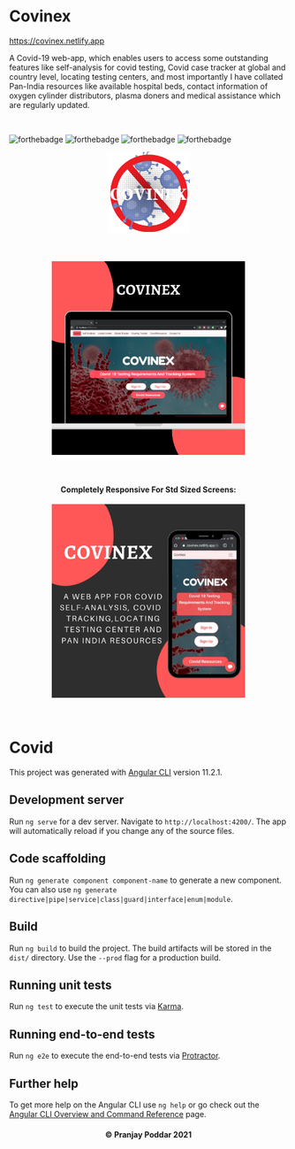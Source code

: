 # Covinex


https://covinex.netlify.app

A Covid-19 web-app, which enables users to access some outstanding features like self-analysis for covid testing, Covid case tracker at global and country level, locating testing centers, and most importantly I have collated Pan-India resources like available hospital beds, contact information of oxygen cylinder distributors, plasma doners and medical assistance which are regularly updated.

<br>

  ![forthebadge](https://forthebadge.com/images/badges/made-with-javascript.svg)
  ![forthebadge](https://forthebadge.com/images/badges/built-with-love.svg)
  ![forthebadge](https://forthebadge.com/images/badges/uses-brains.svg)
  ![forthebadge](https://forthebadge.com/images/badges/check-it-out.svg)
<p align="center">
  
  <img src="./src/assets/images/logo.png" width="150" title="hover text">
  </p >
  <br>
  <p align="center">
  <img src="./src/assets/images/web-view.png" width="350" title="web-view">
  </p>
  <br>
  <h4 align="center">Completely Responsive For Std Sized Screens:</h4>
  <p align="center">
  <img src="./src/assets/images/mobile-view.png" width="350" title="mobile-view">
  </p>
  <br>
  



# Covid

This project was generated with [Angular CLI](https://github.com/angular/angular-cli) version 11.2.1.

## Development server

Run `ng serve` for a dev server. Navigate to `http://localhost:4200/`. The app will automatically reload if you change any of the source files.

## Code scaffolding

Run `ng generate component component-name` to generate a new component. You can also use `ng generate directive|pipe|service|class|guard|interface|enum|module`.

## Build

Run `ng build` to build the project. The build artifacts will be stored in the `dist/` directory. Use the `--prod` flag for a production build.

## Running unit tests

Run `ng test` to execute the unit tests via [Karma](https://karma-runner.github.io).

## Running end-to-end tests

Run `ng e2e` to execute the end-to-end tests via [Protractor](http://www.protractortest.org/).

## Further help

To get more help on the Angular CLI use `ng help` or go check out the [Angular CLI Overview and Command Reference](https://angular.io/cli) page.
<h4 align="center">
   © Pranjay Poddar 2021
  </h4>
